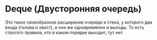 # Deque (Двусторонняя очередь)
Это такое своеобразное расширение очереди и стека, у которого два входа (голова и хвост), и они же одновременно и выходы. То есть строгого правила, кто в каком порядке выходит, тут нет.
